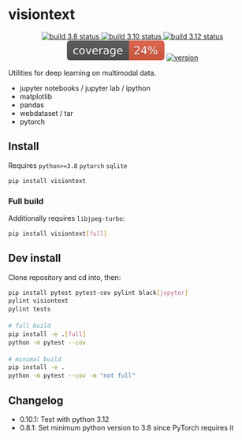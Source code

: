 # visiontext

<p align="center">
<a href="https://github.com/simon-ging/visiontext/actions/workflows/build-py38-cpu.yml">
  <img alt="build 3.8 status" title="build 3.8 status" src="https://img.shields.io/github/actions/workflow/status/simon-ging/visiontext/build-py38-cpu.yml?branch=main&label=build%203.8%20cpu" />
</a>
<a href="https://github.com/simon-ging/visiontext/actions/workflows/build-py310-cpu.yml">
  <img alt="build 3.10 status" title="build 3.10 status" src="https://img.shields.io/github/actions/workflow/status/simon-ging/visiontext/build-py310-cpu.yml?branch=main&label=build%203.10%20cpu" />
</a>
<a href="https://github.com/simon-ging/visiontext/actions/workflows/build-py312-cpu.yml">
  <img alt="build 3.12 status" title="build 3.12 status" src="https://img.shields.io/github/actions/workflow/status/simon-ging/visiontext/build-py312-cpu.yml?branch=main&label=build%203.12%20cpu" />
</a>
<img alt="coverage" title="coverage" src="https://raw.githubusercontent.com/simon-ging/visiontext/main/docs/coverage.svg" />
<a href="https://pypi.org/project/visiontext/">
  <img alt="version" title="version" src="https://img.shields.io/pypi/v/visiontext?color=success" />
</a>
</p>

Utilities for deep learning on multimodal data.

* jupyter notebooks / jupyter lab / ipython
* matplotlib
* pandas
* webdataset / tar
* pytorch

## Install

Requires `python>=3.8` `pytorch` `sqlite`

```bash
pip install visiontext
```

### Full build

Additionally requires `libjpeg-turbo`:

```bash
pip install visiontext[full]
```


## Dev install

Clone repository and cd into, then:

~~~bash
pip install pytest pytest-cov pylint black[jupyter]
pylint visiontext
pylint tests

# full build
pip install -e .[full]
python -m pytest --cov

# minimal build
pip install -e .
python -m pytest --cov -m "not full"

~~~

## Changelog

- 0.10.1: Test with python 3.12
- 0.8.1: Set minimum python version to 3.8 since PyTorch requires it
